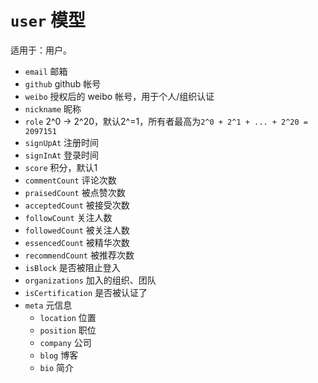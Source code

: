 # `user` 模型

适用于：用户。

- `email` 邮箱
- `github` github 帐号
- `weibo` 授权后的 weibo 帐号，用于个人/组织认证
- `nickname` 昵称
- `role` 2^0 -> 2^20，默认2^=1，所有者最高为`2^0 + 2^1 + ... + 2^20 = 2097151`
- `signUpAt` 注册时间
- `signInAt` 登录时间
- `score` 积分，默认1
- `commentCount` 评论次数
- `praisedCount` 被点赞次数
- `acceptedCount` 被接受次数
- `followCount` 关注人数
- `followedCount` 被关注人数
- `essencedCount` 被精华次数
- `recommendCount` 被推荐次数
- `isBlock` 是否被阻止登入
- `organizations` 加入的组织、团队
- `isCertification` 是否被认证了
- `meta` 元信息
	- `location` 位置
	- `position` 职位
	- `company` 公司
	- `blog` 博客
	- `bio` 简介
